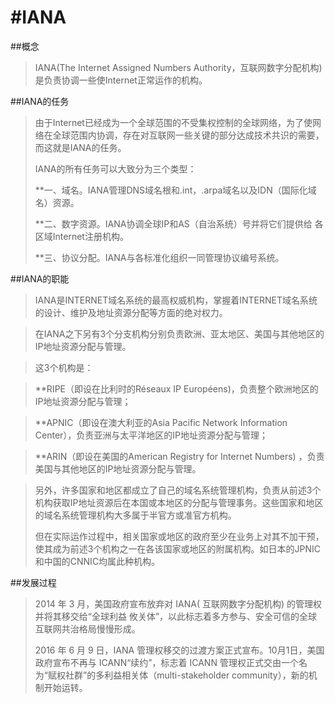 #IANA
====

##概念
>
>IANA(The Internet Assigned Numbers Authority，互联网数字分配机构)是负责协调一些使Internet正常运作的机构。
>
##IANA的任务
>
>由于Internet已经成为一个全球范围的不受集权控制的全球网络，为了使网络在全球范围内协调，存在对互联网一些关键的部分达成技术共识的需要，而这就是IANA的任务。
>
>IANA的所有任务可以大致分为三个类型：
>
>**一、域名。IANA管理DNS域名根和.int，.arpa域名以及IDN（国际化域名）资源。
>
>**二、数字资源。IANA协调全球IP和AS（自治系统）号并将它们提供给
各区域Internet注册机构。
>
>**三、协议分配。IANA与各标准化组织一同管理协议编号系统。
>

##IANA的职能

>IANA是INTERNET域名系统的最高权威机构，掌握着INTERNET域名系统的设计、维护及地址资源分配等方面的绝对权力。
 
>在IANA之下另有3个分支机构分别负责欧洲、亚太地区、美国与其他地区的IP地址资源分配与管理。

>这3个机构是： 

>**RIPE（即设在比利时的Réseaux IP Européens)，负责整个欧洲地区的IP地址资源分配与管理；

>**APNIC（即设在澳大利亚的Asia Pacific Network Information Center），负责亚洲与太平洋地区的IP地址资源分配与管理；

>**ARIN（即设在美国的American Registry for Internet Numbers) ，负责美国与其他地区的IP地址资源分配与管理。 


>另外，许多国家和地区都成立了自己的域名系统管理机构，负责从前述3个机构获取IP地址资源后在本国或本地区的分配与管理事务。这些国家和地区的域名系统管理机构大多属于半官方或准官方机构。
>
>但在实际运作过程中，相关国家或地区的政府至少在业务上对其不加干预，使其成为前述3个机构之一在各该国家或地区的附属机构。如日本的JPNIC和中国的CNNIC均属此种机构。 
>
##发展过程
>
>2014 年 3 月，美国政府宣布放弃对 IANA( 互联网数字分配机构) 的管理权并将其移交给“全球利益 攸关体”，以此标志着多方参与、安全可信的全球互联网共治格局慢慢形成。
>
>2016 年 6 月 9 日，IANA 管理权移交的过渡方案正式宣布。10月1日，美国政府宣布不再与 ICANN“续约”，标志着 ICANN 管理权正式交由一个名为“赋权社群”的多利益相关体（multi-stakeholder community），新的机制开始运转。


